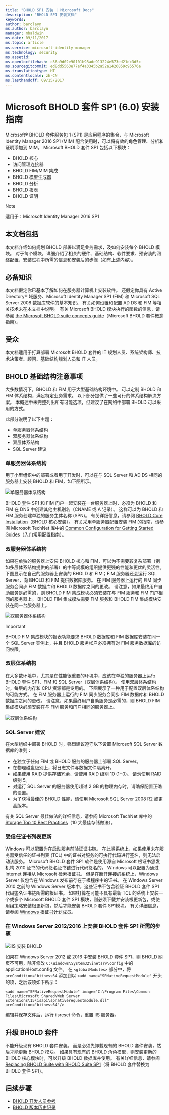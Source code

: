 ```yaml
---
title: "BHOLD SP1 安装 | Microsoft Docs"
description: "BHOLD SP1 安装文档"
keywords: 
author: barclayn
ms.author: barclayn
manager: mbaldwin
ms.date: 09/11/2017
ms.topic: article
ms.service: microsoft-identity-manager
ms.technology: security
ms.assetid: 
ms.openlocfilehash: c36a9d02e90101b98ade913224e573ed21dc3d5c
ms.sourcegitcommit: ed8dd5563e77ef4a3345b2a52a1426859c95576a
ms.translationtype: HT
ms.contentlocale: zh-CN
ms.lasthandoff: 09/15/2017
---
```

# <a name="microsoft-bhold-suite-sp1-60-installation-guide"></a>Microsoft BHOLD 套件 SP1 (6.0) 安装指南

Microsoft® BHOLD 套件服务包 1 (SP1) 是应用程序的集合，与 Microsoft Identity Manager 2016 SP1 (MIM) 配合使用时，可以将有效的角色管理、分析和证明添加到 MIM。 Microsoft BHOLD 套件 SP1 包括以下模块：

- BHOLD 核心
- 访问管理连接器
- BHOLD FIM/MIM 集成
- BHOLD 模型生成器
- BHOLD 分析
- BHOLD 报表
- BHOLD 证明


>[!NOTE]
适用于：Microsoft Identity Manager 2016 SP1

## <a name="what-this-document-covers"></a>本文档包括

本文档介绍如何规划 BHOLD 部署以满足业务需求，及如何安装每个 BHOLD 模块。 对于每个模块，详细介绍了相关的硬件、基础结构、软件要求、预安装的网络配置、安装过程中所需的信息和安装后的步骤（如有上述内容）。

## <a name="pre-requisite-knowledge"></a>必备知识

本文档假定你已基本了解如何在服务器计算机上安装软件。 还假定你具有 Active Directory® 域服务、Microsoft Identity Manager SP1 (FIM) 和 Microsoft SQL Server 2008 数据库软件的基本知识。 有关如何设置和配置 AD DS 和 FIM 等相关技术未在本文档中说明。 有关 Microsoft BHOLD 模块执行的函数的信息，请参阅 [the Microsoft BHOLD suite concepts guide](https://technet.microsoft.com/library/jj134102(v=ws.10).aspx)（Microsoft BHOLD 套件概念指南）。

## <a name="audience"></a>受众

本文档适用于打算部署 Microsoft BHOLD 套件的 IT 规划人员、系统架构师、技术决策者、顾问、基础结构规划人员和 IT 人员。

## <a name="bhold-infrastructure-considerations"></a>BHOLD 基础结构注意事项

大多数情况下，BHOLD 和 FIM 用于大型基础结构环境中。 可以定制 BHOLD 和 FIM 体系结构，满足特定业务需求。 以下部分提供了一些可行的体系结构解决方案。 本概述中未完整列出所有可能选项，但建议了在网络中部署 BHOLD 可以采用的方式。
 
此部分说明了以下主题：

- 单服务器体系结构
- 双服务器体系结构
- 双层体系结构
- SQL Server 建议

### <a name="single-server-architecture"></a>单服务器体系结构

用于小型组织中的部署或者用于开发时，可以在与 SQL Server 和 AD DS 相同的服务器上安装 BHOLD 和 FIM，如下图所示。
 
![单服务器体系结构](media/bhold-installation-guide/single.png)

BHOLD 套件 SP1 和 FIM 门户一起安装在一台服务器上时，必须为 BHOLD 和 FIM 在 DNS 中创建其他主机别名（CNAME 或 A 记录）。 这样可以为 BHOLD 和 FIM 服务创建单独的服务主体名称 (SPN)。 有关详细信息，请参阅 [BHOLD Core Installation](https://technet.microsoft.com/library/jj134095(v=ws.10).aspx)（BHOLD 核心安装）。
有关采用单服务器配置安装 FIM 的指南，请参阅 Microsoft TechNet 库中的 [Common Configuration for Getting Started Guides](https://technet.microsoft.com/library/ff575965.aspx)（入门常用配置指南）。

### <a name="dual-server-architecture"></a>双服务器体系结构

如果在单独的服务器上安装 BHOLD 核心和 FIM，可以为不需要较复杂部署（例如多层体系结构提供的部署）的中等规模的组织提供更强的性能和更优的灵活性。 下图显示在自己的服务器上安装的 BHOLD 和 FIM；FIM 服务器还会运行 SQL Server，向 BHOLD 和 FIM 提供数据库服务。 在 FIM 服务器上运行的 FIM 同步服务会同步 FIM 数据库和 BHOLD 数据库之间的更改。 请注意，如果最终用户自助服务是必需的，则 BHOLD FIM 集成模块必须安装在与 FIM 服务和 FIM 门户相同的服务器上。 BHOLD FIM 集成模块需要 FIM 服务和 BHOLD FIM 集成模块安装在同一台服务器上。

![双服务器体系结构](media/bhold-installation-guide/dual.png)

>[!IMPORTANT]
BHOLD FIM 集成模块的报表功能要求 BHOLD 数据库和 FIM 数据库安装在同一个 SQL Server 实例上，并且 BHOLD 服务帐户必须拥有对 FIM 服务数据库的访问权限。

### <a name="two-tier-architecture"></a>双层体系结构

在大多数环境中，尤其是在性能很重要的环境中，应该在单独的服务器上运行 BHOLD 套件 SP1、FIM 和 SQL Server（双层体系结构）。 使用双层体系结构时，每层的内存和 CPU 资源都是专用的。 下图展示了一种用于配置双层体系结构的可能方式。 在 FIM 服务器上运行的 FIM 同步服务会同步 FIM 数据库和 BHOLD 数据库之间的更改。 请注意，如果最终用户自助服务是必需的，则 BHOLD FIM 集成模块必须安装在与 FIM 服务和门户相同的服务器上。

![双层体系结构](media/bhold-installation-guide/two-tier.png)

### <a name="sql-server-recommendations"></a>SQL Server 建议

在大型组织中部署 BHOLD 时，强烈建议遵守以下设置 Microsoft SQL Server 数据库的准则：

- 在独立于任何 FIM 或 BHOLD 服务的服务器上部署 SQL Server。
- 在物理磁盘级别上，将日志文件与数据文件隔离开。
- 如果使用 RAID 提供存储冗余，请使用 RAID 级别 10 (1+0)。 请勿使用 RAID 级别 5。
- 对运行 SQL Server 的服务器使用超过 2 GB 的物理内存时，请确保配置正确的设置。
- 为了获得最佳的 BHOLD 性能，请使用 Microsoft SQL Server 2008 R2 或更高版本。

有关 SQL Server 最佳做法的详细信息，请参阅 Microsoft TechNet 库中的 [Storage Top 10 Best Practices](https://www.microsoft.com/technet/prodtechnol/sql/bestpractice/storage-top-10.mspx)（10 大最佳存储做法）。

### <a name="trusted-certificates-list-update"></a>受信任证书列表更新

Windows 可以配置为在启动服务前验证证书链。 在此类系统上，如果使用未在服务器受信任的证书列表 (TCL) 中的证书对服务的可执行代码进行签名，则无法启动该服务。 Microsoft BHOLD 套件 SP1 软件是使用源自 Microsoft 根证书颁发机构 2010 证书的代码签名证书链进行代码签名的。
Windows 可以配置为通过 Internet 连接从 Microsoft 检索根证书。 但是在断开连接的系统上，Windows Server 仅包含在 Windows 发布前存在于根程序中的证书。 在 Windows Server 2010 之前的 Windows Server 版本中，这些证书不包含验证 BHOLD 套件 SP1 代码签名证书链所需的根证书。 如果打算在可能不具有最新 TCL 的系统上安装一个或多个 Microsoft BHOLD 套件 SP1 模块，则必须下载并安装根更新包，或使用组策略安装根更新包，然后才能安装 BHOLD 套件 SP1模块。 有关详细信息，请参阅 [Windows 根证书计划成员](http://support.microsoft.com/kb/931125)。

### <a name="installing-bhold-suite-sp1-on-windows-server-20122016-required-step"></a>在 Windows Server 2012/2016 上安装 BHOLD 套件 SP1 所需的步骤 

![IIS 安装 BHOLD](media/bhold-installation-guide/iis-install-bhold.png)

如果在 Windows Server 2012 或 2016 中安装 BHOLD 套件 SP1，则 BHOLD 网页不可用，除非修改 ```C:\Windows\System32\inetsrv\config``` 中的 applicationHost.config 文件。 在 ```<globalModules>``` 部分中，将 ```preCondition="bitness64``` 添加到以 ```<add name="SPNativeRequestModule"``` 开头的项，之后该项如下所示：

```<add name="SPNativeRequestModule" image="C:\Program Files\Common Files\Microsoft Shared\Web Server Extensions\15\isapi\spnativerequestmodule.dll" preCondition="bitness64"/>```

编辑并保存文件后，运行 iisreset 命令，重置 IIS 服务器。


## <a name="upgrading-bhold-suite"></a>升级 BHOLD 套件

不能升级现有 BHOLD 套件安装。 而是必须先卸载现有的 BHOLD 套件安装，然后才能更新 BHOLD 模块。 如果具有现有的 BHOLD 角色模型，则安装更新的 BHOLD 核心模块时，可以升级 BHOLD 数据库并使用。 有关详细信息，请参阅 [Replacing BHOLD Suite with BHOLD Suite SP1](https://technet.microsoft.com/en-us/library/jj874043(v=ws.10).aspx)（将 BHOLD 套件替换为 BHOLD 套件 SP1）。


## <a name="next-steps"></a>后续步骤

- [BHOLD 开发人员参考](../reference/mim2016-bhold-developer-reference.md)
- [BHOLD 版本历史记录](../reference/version-bhold-history.md)
